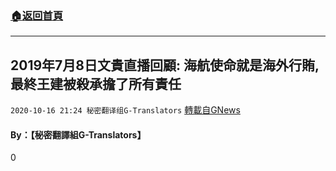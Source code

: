 ###  [:house:返回首頁](https://github.com/ourhimalayas/txt)
---

## 2019年7月8日文貴直播回顧: 海航使命就是海外行賄,最終王建被殺承擔了所有責任
`2020-10-16 21:24 秘密翻译组G-Translators` [轉載自GNews](https://gnews.org/zh-hant/429124/)

####  **By：【秘密翻譯組G-Translators】**

0
